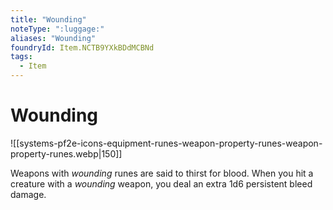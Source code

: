 ```yaml
---
title: "Wounding"
noteType: ":luggage:"
aliases: "Wounding"
foundryId: Item.NCTB9YXkBDdMCBNd
tags:
  - Item
---
```


# Wounding
![[systems-pf2e-icons-equipment-runes-weapon-property-runes-weapon-property-runes.webp|150]]

Weapons with _wounding_ runes are said to thirst for blood. When you hit a creature with a _wounding_ weapon, you deal an extra 1d6 persistent bleed damage.
